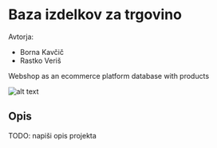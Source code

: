 # Baza izdelkov za trgovino

Avtorja:
* Borna Kavčič
* Rastko Veriš

Webshop as an ecommerce platform database with products

![alt text](https://github.com/rastko07/webshop/blob/master/ER%20diagram.PNG)


## Opis

TODO: napiši opis projekta
